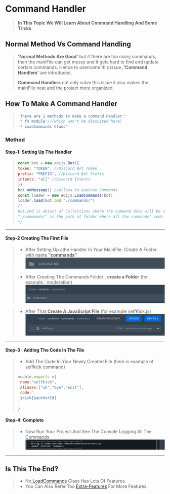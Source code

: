 # Command Handler
> **In This Topic We Will Learn About Command Handling And Some Tricks**

## Normal Method Vs Command Handling 
>
>**'Normal Methods Are Good'** but if there are too many commands, then the mainFile can get messy and it gets hard to find and update certain commands. Hence to overcome this issue ,**'Command Handlers'** are introduced.
>
>**Command Handlers** not only solve this issue it also makes the mainFile neat and the project more organized.
## How To Make A Command Handler 
>```js
>'There are 2 methods to make a command Handler:'
>'* fs module'//(which won't be discussed here)
>'* LoadCommands Class'
>```
### Method 
#### Step-1: Setting Up The Handler 
>```js
>const bot = new aoijs.Bot({
>token: "TOKEN", //Discord Bot Token
>prefix: "PREFIX", //Discord Bot Prefix
>intents: "all" //Discord Intents 
>})
>bot.onMessage() //Allows to execute Commands
>const loader = new Aoijs.LoadCommands(bot)
>loader.load(bot.cmd,"./commands/")
>/*
>bot.cmd is object of Collections where the command data will be stored
>"./commands/" is the path of folder where all the commands' code will be present
>*/
>```
---
#### Step-2 Creating The First File 
>* After Setting Up athe Handler In Your MainFile. Create A Folder with name **"commands"**
>![](../../.gitbook/assets/screenshot-2020-11-23-at-9.54.22-pm.png)

>* After Creating The Commands Folder , **create a Folder** (for example : moderation)
>![Subfolder could be used as a category like a discord category](../../.gitbook/assets/screenshot-2020-11-23-at-9.57.28-pm.png)

>* After That,**Create A JavaScript File** (for example selfKick.js)
>![Name of file: commandName.js](../../.gitbook/assets/selfKick.js.png)
---
#### Step-3 : Adding The Code In The File
>* Add The Code In Your Newly Created File (here is example of selfkick command)
>```js
>module.exports ={
>  name:"selfkick",
>  aliases:["sk","bye","exit"],
>  code:`
>  $kick[$authorId]
>`
>}
>```
#### Step-4: Complete
>* Now Run Your Project And See The Console Logging All The Commands 
>![Console Logging](../../.gitbook/assets/commadLogging.png)
---
## Is This The End?
> * No,[LoadCommands](../../class/loadCommands.md) Class Has Lots Of Features.
> * You Can Also Refer Too [Extra-Features](extraFeature.md) For More Features.
